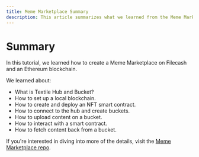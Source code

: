 ```yaml
---
title: Meme Marketplace Summary
description: This article summarizes what we learned from the Meme Marketplace tutorial.
---
```


# Summary

In this tutorial, we learned how to create a Meme Marketplace on Filecash and an Ethereum blockchain.

We learned about:

- What is Textile Hub and Bucket?
- How to set up a local blockchain.
- How to create and deploy an NFT smart contract.
- How to connect to the hub and create buckets.
- How to upload content on a bucket.
- How to interact with a smart contract.
- How to fetch content back from a bucket.

If you're interested in diving into more of the details, visit the [Meme Marketplace repo](https://github.com/filecoin-shipyard/meme-marketplace).
